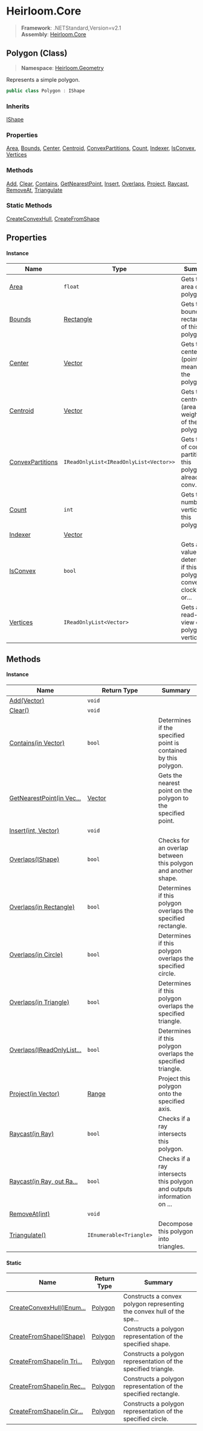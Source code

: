 # Heirloom.Core

> **Framework**: .NETStandard,Version=v2.1  
> **Assembly**: [Heirloom.Core][0]

## Polygon (Class)

> **Namespace**: [Heirloom.Geometry][0]

Represents a simple polygon.

```cs
public class Polygon : IShape
```

### Inherits

[IShape][1]

### Properties

[Area][2], [Bounds][3], [Center][4], [Centroid][5], [ConvexPartitions][6], [Count][7], [Indexer][8], [IsConvex][9], [Vertices][10]

### Methods

[Add][11], [Clear][12], [Contains][13], [GetNearestPoint][14], [Insert][15], [Overlaps][16], [Project][17], [Raycast][18], [RemoveAt][19], [Triangulate][20]

### Static Methods

[CreateConvexHull][21], [CreateFromShape][22]

## Properties

#### Instance

| Name                  | Type                                   | Summary                                                                |
|-----------------------|----------------------------------------|------------------------------------------------------------------------|
| [Area][2]             | `float`                                | Gets the area of the polygon.                                          |
| [Bounds][3]           | [Rectangle][23]                        | Gets the bounding rectangle of this polygon.                           |
| [Center][4]           | [Vector][24]                           | Gets the center (point mean) of the polygon.                           |
| [Centroid][5]         | [Vector][24]                           | Gets the centroid (area weighted) of the polygon.                      |
| [ConvexPartitions][6] | `IReadOnlyList<IReadOnlyList<Vector>>` | Gets the list of convex partitions. If this polygon is already conv... |
| [Count][7]            | `int`                                  | Gets the number of vertices in this polygon.                           |
| [Indexer][8]          | [Vector][24]                           |                                                                        |
| [IsConvex][9]         | `bool`                                 | Gets a value determining if this polygon is convex (in clockwise or... |
| [Vertices][10]        | `IReadOnlyList<Vector>`                | Gets a read-only view of this polygon's vertices.                      |

## Methods

#### Instance

| Name                            | Return Type             | Summary                                                                |
|---------------------------------|-------------------------|------------------------------------------------------------------------|
| [Add(Vector)][11]               | `void`                  |                                                                        |
| [Clear()][12]                   | `void`                  |                                                                        |
| [Contains(in Vector)][13]       | `bool`                  | Determines if the specified point is contained by this polygon.        |
| [GetNearestPoint(in Vec...][14] | [Vector][24]            | Gets the nearest point on the polygon to the specified point.          |
| [Insert(int, Vector)][15]       | `void`                  |                                                                        |
| [Overlaps(IShape)][16]          | `bool`                  | Checks for an overlap between this polygon and another shape.          |
| [Overlaps(in Rectangle)][16]    | `bool`                  | Determines if this polygon overlaps the specified rectangle.           |
| [Overlaps(in Circle)][16]       | `bool`                  | Determines if this polygon overlaps the specified circle.              |
| [Overlaps(in Triangle)][16]     | `bool`                  | Determines if this polygon overlaps the specified triangle.            |
| [Overlaps(IReadOnlyList...][16] | `bool`                  | Determines if this polygon overlaps the specified triangle.            |
| [Project(in Vector)][17]        | [Range][25]             | Project this polygon onto the specified axis.                          |
| [Raycast(in Ray)][18]           | `bool`                  | Checks if a ray intersects this polygon.                               |
| [Raycast(in Ray, out Ra...][18] | `bool`                  | Checks if a ray intersects this polygon and outputs information on ... |
| [RemoveAt(int)][19]             | `void`                  |                                                                        |
| [Triangulate()][20]             | `IEnumerable<Triangle>` | Decompose this polygon into triangles.                                 |

#### Static

| Name                            | Return Type   | Summary                                                                |
|---------------------------------|---------------|------------------------------------------------------------------------|
| [CreateConvexHull(IEnum...][21] | [Polygon][26] | Constructs a convex polygon representing the convex hull of the spe... |
| [CreateFromShape(IShape)][22]   | [Polygon][26] | Constructs a polygon representation of the specified shape.            |
| [CreateFromShape(in Tri...][22] | [Polygon][26] | Constructs a polygon representation of the specified triangle.         |
| [CreateFromShape(in Rec...][22] | [Polygon][26] | Constructs a polygon representation of the specified rectangle.        |
| [CreateFromShape(in Cir...][22] | [Polygon][26] | Constructs a polygon representation of the specified circle.           |

[0]: ../../Heirloom.Core.md
[1]: IShape.md
[2]: Polygon/Area.md
[3]: Polygon/Bounds.md
[4]: Polygon/Center.md
[5]: Polygon/Centroid.md
[6]: Polygon/ConvexPartitions.md
[7]: Polygon/Count.md
[8]: Polygon/Indexer.md
[9]: Polygon/IsConvex.md
[10]: Polygon/Vertices.md
[11]: Polygon/Add.md
[12]: Polygon/Clear.md
[13]: Polygon/Contains.md
[14]: Polygon/GetNearestPoint.md
[15]: Polygon/Insert.md
[16]: Polygon/Overlaps.md
[17]: Polygon/Project.md
[18]: Polygon/Raycast.md
[19]: Polygon/RemoveAt.md
[20]: Polygon/Triangulate.md
[21]: Polygon/CreateConvexHull.md
[22]: Polygon/CreateFromShape.md
[23]: ../Heirloom/Rectangle.md
[24]: ../Heirloom/Vector.md
[25]: ../Heirloom/Range.md
[26]: Polygon.md
